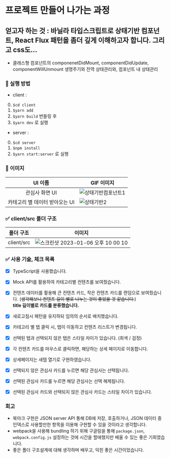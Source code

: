 # 프로젝트 만들어 나가는 과정

## 얻고자 하는 것 : 바닐라 타입스크립트로 상태기반 컴포넌트, React Flux 패턴을 좀더 깊게 이해하고자 합니다. 그리고 css도...

- 클래스형 컴포넌트의 componenetDidMount, componentDidUpdate, componentWillUnmount 생명주기와 전역 상태관리와, 컴포넌트 내 상태관리

### 👨 실행 방법

- client : 
0. `$cd client` 
1. `$yarn add` 
2. `$yarn build` 번들링 후 
3. `$yarn dev` 로 실행

- server : 
0. `$cd server`
1. `$npm install` 
2. `$yarn start:server` 로 실행

### 🌃 이미지

|  UI 이름   | GIF 이미지 |
| :-----: | ------ |
| 관심사 화면 UI |     ![상태기반컴포넌트1](https://user-images.githubusercontent.com/55525574/217164983-ca264595-1895-4e51-aac0-b87719d7eaff.gif)  |
| 카테고리 별 데이터 받아오는 UI |   ![상태기반2](https://user-images.githubusercontent.com/55525574/217165096-348a60ff-831d-4170-b6f5-4c8151be774e.gif)     |

### ✅ client/src 폴더 구조

|  폴더 구조   | 이미지 |
| :-----: | ------ |
| client/src |     ![스크린샷 2023-01-06 오후 10 00 10](https://user-images.githubusercontent.com/55525574/211017408-548d3a74-e98c-489f-9884-f5ee77368b47.png)|

### ✅ 사용 기술, 체크 목록

- [x] TypeScript을 사용했습니다.
- [x] Mock API를 활용하여 카테고리별 컨텐츠를 보여줬습니다.
- [x] 컨텐츠 데이터를 활용해 큰 컨텐츠 카드, 작은 컨텐츠 카드를 랜덤으로 보여줬습니다. (~~생각해보니 컨텐츠 길이 별로 나누는 것이 좋았을 것 같습니다.~~) </br>__title 길이별로 카드를 분류했습니다.__
- [x] 새로고침시 패턴을 유지하되 임의의 순서로 배치했습니다.
- [x] 카테고리 별 탭 클릭 시, 탭이 이동하고 컨텐츠 리스트가 변경됩니다.
- [x] 선택된 탭과 선택되지 않은 탭은 스타일 차이가 있습니다. (회색 / 검정)
- [x] 각 컨텐츠 카드를 마우스로 클릭하면, 해당하는 상세 페이지로 이동합니다.
- [x] 상세페이지는 새탭 열기로 구현하였습니다.

- [x] 선택되지 않은 관심사 카드를 누르면 해당 관심사는 선택됩니다.
- [x] 선택된 관심사 카드를 누르면 해당 관심사는 선택 해제됩니다.
- [x] 선택된 관심사 카드와 선택되지 않은 관심사 카드는 스타일 차이가 있습니다.

###  회고

- 북마크 구현은 JSON server API 통해 DB에 저장, 호출하거나, JSON 데이터 중 인덱스로 사용할만한 항목을 이용해 구현할 수 있을 것이라고 생각합니다.
- webpack을 사용해 bundling 하기 위해 구글링을 통해 `package.json`, `webpack.config.js` 설정하는 것에 시간을 할애했지만 배울 수 있는 좋은 기회였습니다.
- 좋은 폴더 구조설계에 대해 생각하며 배우고, 익힌 좋은 시간이었습니다.


